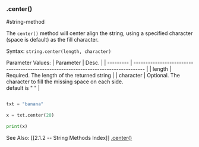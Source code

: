 ### .center()
#string-method 

The `center()` method will center align the string, using a specified character (space is default) as the fill character.

Syntax: 
`string.center(length, character)`

Parameter Values:
| Parameter | Desc.                                                                               |
| --------- | ----------------------------------------------------------------------------------- |
| length    | Required. The length of the returned string                                         |
| character | Optional. The character to fill the missing space on each side. <br> default is " " | 


```py

txt = "banana"  
  
x = txt.center(20)  
  
print(x)
```


See Also:
[[2.1.2 -- String Methods Index]]
[.center()](https://www.w3schools.com/python/ref_string_center.asp)